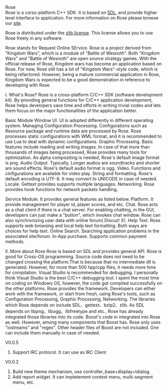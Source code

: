 Rose<br>
Rose is a corss-platform C++ SDK. It is based on [SDL](http://www.libsdl.org), and provide higher level interface to application. For more information on Rose please browse our [site](http://www.freeors.com).<br>

Rose is distributed under the [zlib license](http://www.gzip.org/zlib/zlib_license.html). This license allows you to use Rose freely in any software.<br>

Rose stands for Request Online SErvice.
Rose is a project derived from "Kingdom Wars", which is a module of "Battle of Wesnoth". Both "Kingdom Wars" and "Battle of Wesnoth" are open source strategy games. With the official release of Rose, Kingdom wars has become an application based on Rose. For now, Rose still has a lot of "Kingdom Wars"-style code, which is being refactored. However, being a mature commercial application in Rose, Kingdom Wars is expected to be a good demonstration in reference to developing with Rose.  

I. What's Rose?
Rose is a cross-platform C/C++ SDK (software development kit). By providing general functions for C/C++ application development, Rose helps developers save time and efforts in writing trivial codes and lets them focus on the major functionalities of the application better.

Basic Module
Window UI. UI is adopted differently in different operating system. Managing
Configuration Processing. Configurations such as Resource package and runtime data are processed by Rose. Rose processes static configurations with WML format, and it is recommended to use Lua to deal with dynamic configurations.
Graphic Processing. Basic features include reading and writing images. In case of that more than thousands of images being processed, Rose provides many tools for optimization. As alpha compositing is needed, Rose's default image format is png.
Audio Output. Typically, Longer audios are soundtracks and shorter are sound effects. Rose's default audio format is ogg.
Video. Functions and cinfigurations are available for video play.
String and formatting. Rose's default encoding is UTF-8. It may convert to UNICODE in case of needed.
Locale. Gettext provides supports multiple languages.
Networking. Rose provides hook functions for network packets handling.

Service Module.
It provides general features as listed below.
Platform. It provide management for player id, player scores, and etc.
Chat. Rose acts as a chat client if there is a chat server. For enabling chatting, in the GUI, developers can just make a "button", which invokes chat window. Rose can also synchronizing user data with online forum( Discuz! X).
Help Text. Rose supports web browsing and local help text formatting. Both ways are choices for help text.
Online Search. Searching application problems in the associated site/forum.
In-App purchase. Supports common payment methods.

II. More about Rose
Rose is based on SDL and provides general API.
Rose is good for Cross-OS programming. Source code does not need to be changed crossing the platform.That is because that no intermediate dll is generated. However, for more than 500 hpp/cpp files, it needs more time for compilation. Visual Studio is recommended for debugging. I personally think Visual Studio is the best C/C++ debugging tool. I spent the most time on coding on Windows OS, however, the code got compiled successfully on the other platforms. Rose provides the framework. Developers can either work with the framework, or start from fresh, using Rose's tools, such as Configuration Processing, Graphic Processing, Networking. The libraries which Rose depends on include SDL、gettext、bzip2、zlib. As SDL depends on libpng、libogg、libfreetype and etc., Rose has already integrated those libraries into its code. Boost's code in integrated into Rose as well. However, among many components that Boost has. Rose only uses "iostreams" and "regex". Other header files of Boost are not included. One can include them manually in case of needed.

V0.0.5<br>
1. Support IRC protocol. It can use as IRC Client<br>

V0.0.2<br>
1. Build new theme mechanism, use controller_base+display+tdialog.<br>
2. Add report widget. It can impletement context menu, multi-segment menu, etc.
